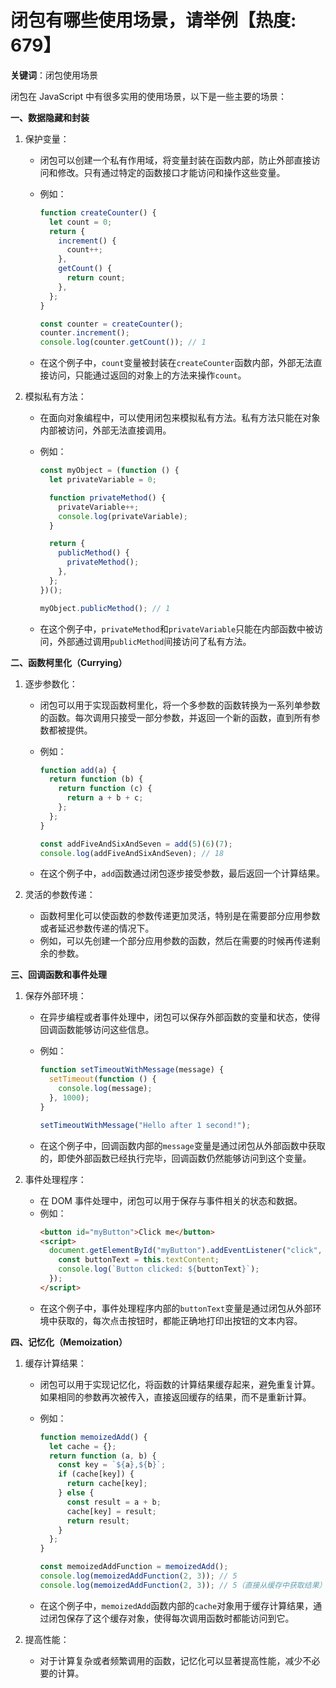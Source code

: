 # 闭包有哪些使用场景，请举例【热度: 679】

**关键词**：闭包使用场景

闭包在 JavaScript 中有很多实用的使用场景，以下是一些主要的场景：

**一、数据隐藏和封装**

1. 保护变量：

   - 闭包可以创建一个私有作用域，将变量封装在函数内部，防止外部直接访问和修改。只有通过特定的函数接口才能访问和操作这些变量。
   - 例如：

     ```javascript
     function createCounter() {
       let count = 0;
       return {
         increment() {
           count++;
         },
         getCount() {
           return count;
         },
       };
     }

     const counter = createCounter();
     counter.increment();
     console.log(counter.getCount()); // 1
     ```

   - 在这个例子中，`count`变量被封装在`createCounter`函数内部，外部无法直接访问，只能通过返回的对象上的方法来操作`count`。

2. 模拟私有方法：

   - 在面向对象编程中，可以使用闭包来模拟私有方法。私有方法只能在对象内部被访问，外部无法直接调用。
   - 例如：

     ```javascript
     const myObject = (function () {
       let privateVariable = 0;

       function privateMethod() {
         privateVariable++;
         console.log(privateVariable);
       }

       return {
         publicMethod() {
           privateMethod();
         },
       };
     })();

     myObject.publicMethod(); // 1
     ```

   - 在这个例子中，`privateMethod`和`privateVariable`只能在内部函数中被访问，外部通过调用`publicMethod`间接访问了私有方法。

**二、函数柯里化（Currying）**

1. 逐步参数化：

   - 闭包可以用于实现函数柯里化，将一个多参数的函数转换为一系列单参数的函数。每次调用只接受一部分参数，并返回一个新的函数，直到所有参数都被提供。
   - 例如：

     ```javascript
     function add(a) {
       return function (b) {
         return function (c) {
           return a + b + c;
         };
       };
     }

     const addFiveAndSixAndSeven = add(5)(6)(7);
     console.log(addFiveAndSixAndSeven); // 18
     ```

   - 在这个例子中，`add`函数通过闭包逐步接受参数，最后返回一个计算结果。

2. 灵活的参数传递：
   - 函数柯里化可以使函数的参数传递更加灵活，特别是在需要部分应用参数或者延迟参数传递的情况下。
   - 例如，可以先创建一个部分应用参数的函数，然后在需要的时候再传递剩余的参数。

**三、回调函数和事件处理**

1. 保存外部环境：

   - 在异步编程或者事件处理中，闭包可以保存外部函数的变量和状态，使得回调函数能够访问这些信息。
   - 例如：

     ```javascript
     function setTimeoutWithMessage(message) {
       setTimeout(function () {
         console.log(message);
       }, 1000);
     }

     setTimeoutWithMessage("Hello after 1 second!");
     ```

   - 在这个例子中，回调函数内部的`message`变量是通过闭包从外部函数中获取的，即使外部函数已经执行完毕，回调函数仍然能够访问到这个变量。

2. 事件处理程序：
   - 在 DOM 事件处理中，闭包可以用于保存与事件相关的状态和数据。
   - 例如：
     ```html
     <button id="myButton">Click me</button>
     <script>
       document.getElementById("myButton").addEventListener("click", function () {
         const buttonText = this.textContent;
         console.log(`Button clicked: ${buttonText}`);
       });
     </script>
     ```
   - 在这个例子中，事件处理程序内部的`buttonText`变量是通过闭包从外部环境中获取的，每次点击按钮时，都能正确地打印出按钮的文本内容。

**四、记忆化（Memoization）**

1. 缓存计算结果：

   - 闭包可以用于实现记忆化，将函数的计算结果缓存起来，避免重复计算。如果相同的参数再次被传入，直接返回缓存的结果，而不是重新计算。
   - 例如：

     ```javascript
     function memoizedAdd() {
       let cache = {};
       return function (a, b) {
         const key = `${a},${b}`;
         if (cache[key]) {
           return cache[key];
         } else {
           const result = a + b;
           cache[key] = result;
           return result;
         }
       };
     }

     const memoizedAddFunction = memoizedAdd();
     console.log(memoizedAddFunction(2, 3)); // 5
     console.log(memoizedAddFunction(2, 3)); // 5（直接从缓存中获取结果）
     ```

   - 在这个例子中，`memoizedAdd`函数内部的`cache`对象用于缓存计算结果，通过闭包保存了这个缓存对象，使得每次调用函数时都能访问到它。

2. 提高性能：
   - 对于计算复杂或者频繁调用的函数，记忆化可以显著提高性能，减少不必要的计算。